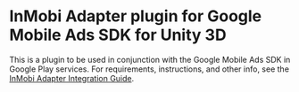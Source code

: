 # InMobi Adapter plugin for Google Mobile Ads SDK for Unity 3D

This is a plugin to be used in conjunction with the Google Mobile Ads SDK in
Google Play services. For requirements, instructions, and other info, see the
[InMobi Adapter Integration Guide](https://developers.google.com/admob/unity/mediation/unity).

